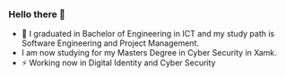 ### Hello there 👋

- 👯 I graduated in Bachelor of Engineering in ICT and my study path is Software Engineering and Project Management.
- I am now studying for my Masters Degree in Cyber Security in Xamk.
- ⚡ Working now in Digital Identity and Cyber Security
<!--
**VillePuisto/VillePuisto** is a ✨ _special_ ✨ repository because its `README.md` (this file) appears on your GitHub profile.

Here are some ideas to get you started:


- 
- 👯 I’m looking to collaborate on ...
- 🤔 I’m looking for help with ...
- 💬 Ask me about ...
- 📫 How to reach me: ...
- 😄 Pronouns: ...
- ⚡ Fun fact: ...
-->
